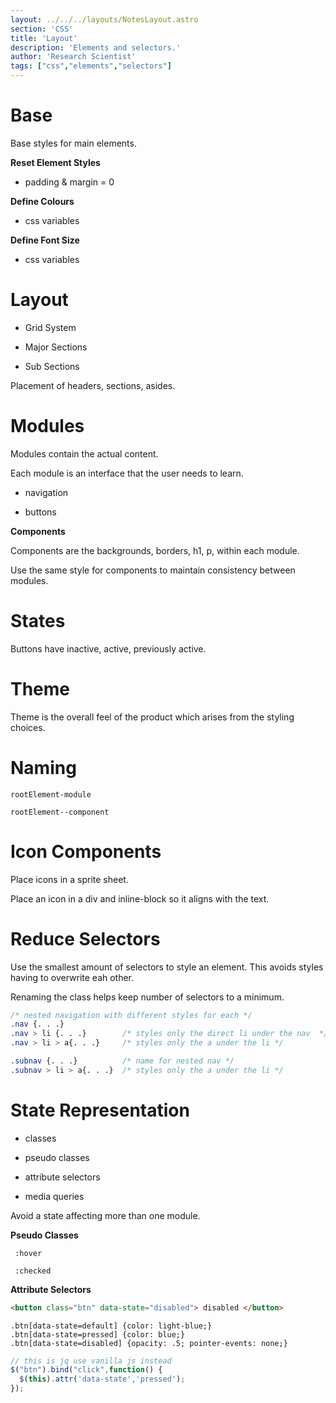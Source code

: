 ```yaml
---
layout: ../../../layouts/NotesLayout.astro
section: 'CSS'
title: 'Layout'
description: 'Elements and selectors.'
author: 'Research Scientist'
tags: ["css","elements","selectors"]
---
```


# Base

Base styles for main elements.

**Reset Element Styles**

- padding & margin = 0

**Define Colours**

- css variables

**Define Font Size**

- css variables

# Layout

- Grid System

- Major Sections

- Sub Sections

Placement of headers, sections, asides.

# Modules

Modules contain the actual content.

Each module is an interface that the user needs to learn.

- navigation

- buttons

**Components**

Components are the backgrounds, borders, h1, p, within each module.

Use the same style for components to maintain consistency between modules.

# States

Buttons have inactive, active, previously active.

# Theme

Theme is the overall feel of the product which arises from the styling choices.

# Naming

`rootElement-module`

`rootElement--component`

# Icon Components

Place icons in a sprite sheet.

Place an icon in a div and inline-block so it aligns with the text.

# Reduce Selectors

Use the smallest amount of selectors to style an element. This avoids styles having to overwrite eah other.

Renaming the class helps keep number of selectors to a minimum.
```css
/* nested navigation with different styles for each */
.nav {. . .}
.nav > li {. . .}        /* styles only the direct li under the nav  */
.nav > li > a{. . .}     /* styles only the a under the li */

.subnav {. . .}          /* name for nested nav */
.subnav > li > a{. . .}  /* styles only the a under the li */
```

# State Representation

- classes

- pseudo classes

- attribute selectors

- media queries

Avoid a state affecting more than one module.

**Pseudo Classes**

` :hover`

` :checked`

**Attribute Selectors**

```html
<button class="btn" data-state="disabled"> disabled </button>
```

```css3
.btn[data-state=default] {color: light-blue;}
.btn[data-state=pressed] {color: blue;}
.btn[data-state=disabled] {opacity: .5; pointer-events: none;}
```

```js
// this is jq use vanilla js instead
$("btn").bind("click",function() {
  $(this).attr('data-state','pressed');
});
```
